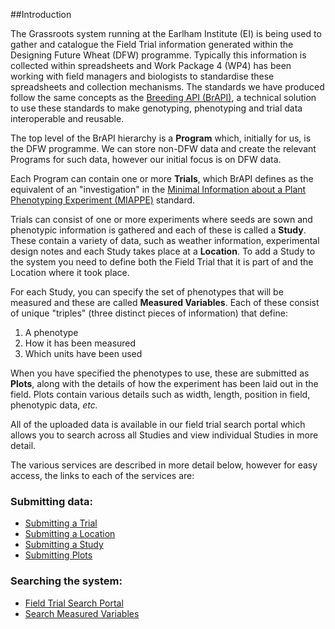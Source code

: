 ##Introduction

The Grassroots system running at the Earlham Institute (EI) is being used to gather and catalogue the Field Trial information generated within the Designing Future Wheat (DFW) programme. 
Typically this information is collected within spreadsheets and Work Package 4 (WP4) has been working with field managers and biologists to standardise these spreadsheets and collection mechanisms.
The standards we have produced follow the same concepts as the [Breeding API (BrAPI)](https://brapi.org/), a technical solution to use these standards to make genotyping, phenotyping and trial data interoperable and reusable.

The top level of the BrAPI hierarchy is a **Program** which, initially for us, is the DFW programme. 
We can store non-DFW data and create the relevant Programs for such data, however our initial focus is on DFW data.

Each Program can contain one or more **Trials**, which BrAPI defines as the equivalent of an 
"investigation" in the [Minimal Information about a Plant Phenotyping Experiment (MIAPPE)](https://www.miappe.org/) standard.

Trials can consist of one or more experiments where seeds are sown and phenotypic information is gathered and each of these is called a **Study**. 
These contain a variety of data, such as weather information, experimental design notes and each Study takes place at a **Location**. 
To add a Study to the system you need to define both the Field Trial that it is part of and the Location where it
took place.

For each Study, you can specify the set of phenotypes that will be measured and these are called **Measured Variables**. Each of these consist of unique "triples" (three distinct pieces of information) that define:

 1. A phenotype
 2. How it has been measured 
 3. Which units have been used

When you have specified the phenotypes to use, these are submitted as **Plots**, along with the details of how the experiment has been laid out in the field. 
Plots contain various details such as width, length, position in field, phenotypic data, *etc.*

All of the uploaded data is available in our field trial search portal which allows you to search across all Studies and view individual Studies in more detail.

The various services are described in more detail below, however for easy access, the links to each of the services are:

### Submitting data:

 * [Submitting a Trial](https://grassroots.tools/docs/user/services/field_trial/submit_trial.md)
 * [Submitting a Location](https://grassroots.tools/docs/user/services/field_trial/submit_location.md)
 * [Submitting a Study](https://grassroots.tools/docs/user/services/field_trial/submit_study.md)
 * [Submitting Plots](https://grassroots.tools/docs/user/services/field_trial/submit_plots.md)

### Searching the system:

* [Field Trial Search Portal](https://grassroots.tools/docs/user/services/field_trial/search_portal.md)
* [Search Measured Variables](https://grassroots.tools/docs/user/services/field_trial/search_measured_variables.md)

        
